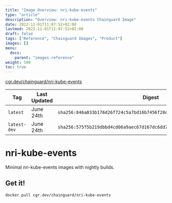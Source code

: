 ```yaml
---
title: "Image Overview: nri-kube-events"
type: "article"
description: "Overview: nri-kube-events Chainguard Image"
date: 2022-11-01T11:07:52+02:00
lastmod: 2022-11-01T11:07:52+02:00
draft: false
tags: ["Reference", "Chainguard Images", "Product"]
images: []
menu:
  docs:
    parent: "images-reference"
weight: 500
toc: true
---
```


[cgr.dev/chainguard/nri-kube-events](https://github.com/chainguard-images/images/tree/main/images/nri-kube-events)

| Tag          | Last Updated | Digest                                                                    |
|--------------|--------------|---------------------------------------------------------------------------|
| `latest`     | June 24th    | `sha256:846a033b176d26f724c5a7bd16b7456f20c657c3a07e88a37bb7e54417b4ee1a` |
| `latest-dev` | June 24th    | `sha256:575f5b219dbbd4cd06a9aec67d167dc6dd70d87a22eff0a9d919e6f1c9c02803` |

# nri-kube-events

Minimal nri-kube-events images with nightly builds.

## Get it!

```shell
docker pull cgr.dev/chainguard/nri-kube-events
```
